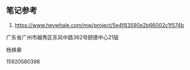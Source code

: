 ## 笔记参考

1. https://www.heywhale.com/mw/project/5e4f83590e2b66002c1f574b

   

广东省广州市越秀区东风中路362号颐德中心21层

杨焕章

15920580396

